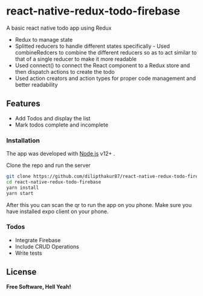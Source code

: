 # react-native-redux-todo-firebase

A basic react native todo app using Redux 

  - Redux to manage state
  - Splitted reducers to handle different states specifically - Used combineRedcers to combine the different reducers so as to act similar to that of a single reducer to make it more readable
  - Used connect() to connect the React component to a Redux store and then dispatch actions to create the todo
  - Used action creators and action types for proper code management and better readability

## Features

  - Add Todos and display the list
  - Mark todos complete and incomplete

### Installation

The app was developed with [Node.js](https://nodejs.org/) v12+ .

Clone the repo and run the server

```sh
git clone https://github.com/dilipthakur87/react-native-redux-todo-firebase.git
cd react-native-redux-todo-firebase
yarn install
yarn start
```

After this you can scan the qr to run the app on you phone. Make sure you have installed expo client on your phone.

### Todos

 - Integrate Firebase
 - Include CRUD Operations
 - Write tests

License
----

**Free Software, Hell Yeah!**